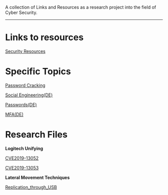 A collection of Links and Resources as a research project into the field of Cyber Security.

---

# Links to resources

[Security Resources](Security_Resources.md)

# Specific Topics

[Password Cracking](Topics/password-cracking.md)

[Social Engineering(DE)](Topics/social-engineering.md)

[Passwords(DE)](Topics/Passwords.md)

[MFA(DE)](Topics/MFA.md)


# Research Files

**Logitech Unifying**

[CVE2019-13052](Research/CVE2019-13052_LogitechUnifying/)

[CVE2019-13053](Research/CVE2019-13053_LogitechUnifying/)

**Lateral Movement Techniques**

[Replication_through_USB](Replication_through_removable_media.md)
